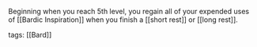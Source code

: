 Beginning when you reach 5th level, you regain all of your expended uses of [[Bardic Inspiration]] when you finish a [[short rest]] or [[long rest]].

tags: [[Bard]]